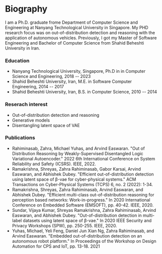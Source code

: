 # Biography

I am a Ph.D. graduate frome Department of Computer Science and Engineering at Nanyang Technological University in Singapore. My PHD research focus was on out-of-distribution detection and reasoning with the application of autonomous vehicles. Previously, I got my Master of Software Engineering and Bachelor of Computer Science from Shahid Beheshti University in Iran. 

### Education

- Nanyang Technological University, Singapore, Ph.D in in Computer Science and Engineering, 2018 -- 2023
- Shahid Beheshti University, Iran,  M.E. in Software Computer Engineering, 2014 -- 2017
- Shahid Beheshti University, Iran,  B.S. in  Computer Science,  2010 -- 2014

### Reserach interest

- Out-of-distribution detection and reasoning
- Generative models
- Disentangling latent space of VAE


### Publications
- Rahiminasab, Zahra, Michael Yuhas, and Arvind Easwaran. "Out of Distribution Reasoning by Weakly-Supervised Disentangled Logic Variational Autoencoder."
    2022 6th International Conference on System Reliability and Safety (ICSRS). IEEE, 2022.
- Ramakrishna, Shreyas, Zahra Rahiminasab, Gabor Karsai, Arvind Easwaran, and Abhishek Dubey. "Efficient out-of-distribution detection using latent space of β-vae for cyber-physical systems."
    ACM Transactions on Cyber-Physical Systems (TCPS) 6, no. 2 (2022): 1-34.
- Ramakrishna, Shreyas, Zahra Rahiminasab, Arvind Easwaran, and Abhishek Dubey. "Efficient multi-class out-of-distribution reasoning for perception based networks: Work-in-progress."
    In 2020 International Conference on Embedded Software (EMSOFT), pp. 40-42. IEEE, 2020.
- Sundar, Vijaya Kumar, Shreyas Ramakrishna, Zahra Rahiminasab, Arvind Easwaran, and Abhishek Dubey. "Out-of-distribution detection in multi-label datasets using latent space of β-vae."
    In 2020 IEEE Security and Privacy Workshops (SPW), pp. 250-255. IEEE, 2020.
- Yuhas, Michael, Yeli Feng, Daniel Jun Xian Ng, Zahra Rahiminasab, and Arvind Easwaran. "Embedded out-of-distribution detection on an autonomous robot platform."
    In Proceedings of the Workshop on Design Automation for CPS and IoT, pp. 13-18. 2021
